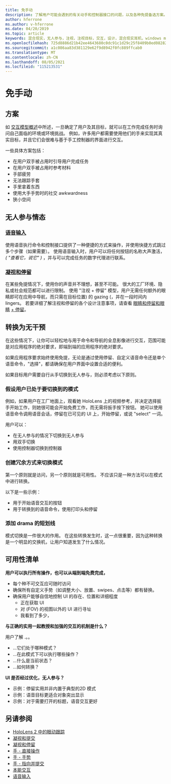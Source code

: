 ```yaml
---
title: 免手动
description: 了解用户可能会遇到的有关动手和控制器接口的问题，以及各种免提备选方案。
author: hferrone
ms.author: v-hferrone
ms.date: 04/20/2019
ms.topic: article
keywords: 混合现实，无人参与，注视，注视目标，交互，设计，混合现实耳机，windows mixed Reality 耳机，虚拟现实耳机，HoloLens，MRTK，混合现实 Toolkit，语音输入，可用性
ms.openlocfilehash: 725d8886d21b42ee4643680c0dc91c1d29c25f8409b0ed0828256564dde7545c
ms.sourcegitcommit: a1c086aa83d381129e62f9d8942f0fc889ffcab0
ms.translationtype: MT
ms.contentlocale: zh-CN
ms.lasthandoff: 08/05/2021
ms.locfileid: "115213531"
---
```

# <a name="hands-free"></a>免手动

## <a name="scenarios"></a>方案

如 [交互模型概述](interaction-fundamentals.md)中所述，一旦确定了用户及其目标，就可以在工作完成任务时询问自己面临的环境或环境挑战。 例如，许多用户都需要使用他们的手来实现其真实目标，并且它们会很难与基于手工控制器的界面进行交互。

一些具体方案包括： 
* 在用户双手被占用时引导用户完成任务
* 在用户双手被占用时参考材料
* 手部疲劳
* 无法跟踪手套
* 手里拿着东西
* 使用大手手势时的社交 awkwardness
* 狭小空间

## <a name="hands-free-modalities"></a>无人参与情态

### <a name="voice-input"></a>[语音输入](voice-input.md)

使用语音执行命令和控制接口提供了一种便捷的方式来操作，并使用快捷方式跳过多个步骤（如果需要）。 使用语音输入时，用户可以将任何按钮的名称大声激活， _( "查看它，说它" )_ ，并与可以完成任务的数字代理进行联系。

### <a name="gaze-and-dwell"></a>[凝视和停留](gaze-and-dwell.md)

在某些免提情况下，使用你的声音并不理想，甚至不可能。 很大的工厂环境、隐私或社会规范都可以进行限制。 使用 "注视 + 停留" 模型，用户无需任何额外的眼睛即可在应用中导航，而只需在目标位置) 的 gazing (，并在一段时间内 lingers。 若要详细了解注视和停留的各个设计注意事项，请查看 [眼睛和停留和眼睛](gaze-and-dwell-eyes.md) [+ 停留](gaze-and-dwell-head.md)。

## <a name="transitioning-in-and-out-of-hands-free"></a>转换为无干预

在这些情况下，让你可以轻松地与用于命令和导航的全息影像进行交互，范围可能是对应用程序的绝对要求，即端到端的应用程序的绝对要求。 

如果应用程序要求始终使用免提，无论是通过使用停留、自定义语音命令还是单个语音命令，"选择"，都请确保在用户界面中设置合适的便利。 

如果目标用户需要自行从手切换到无人参与，则必须考虑以下原则。

### <a name="assume-the-user-is-already-in-the-mode-that-they-want-to-switch-to"></a>假设用户已处于要切换到的模式
例如，如果用户在工厂地面上，观看她 HoloLens 上的视频参考，并决定选择扳手开始工作，则她很可能会开始免费工作，而无需将扳手按下按钮。 她可以使用语音命令调用语音会话，停留在已可见的 UI 上，开始停留，或说 "select" 一词。

用户可以： 
* 在无人参与的情况下切换到无人参与
* 用双手切换
* 使用控制器切换到控制器 

### <a name="create-redundant-ways-to-switch-modes"></a>创建冗余方式来切换模式

第一个原则就是访问，另一个原则就是可用性。 不应该只是一种方法可以在模式中进行转换。 

以下是一些示例： 
* 用于开始语音交互的按钮
* 用于转换到的语音命令，使用打印头和停留

### <a name="add-a-dash-of-drama"></a>添加 drama 的短划线

模式切换是一件很大的作用。 在这些转换发生时，这一点很重要，因为这种转换是一个明显的交换机，让用户知道发生了什么情况。 

## <a name="usability-checklist"></a>可用性清单

**用户可以执行所有操作，也可以从端到端免费完成，**
* 每个种不可交互应可随时访问
* 确保所有自定义手势（如调整大小、放置、swipes、点击等）都有替换。
* 确保用户能够自信地控制 UI 的存在、位置和详细程度
    * 正在获取 UI
    * 对 (FOV) 的视图以外的 UI 进行寻址
    * 我看到了多少，

**与正确的实用一起教授和加强的交互的机制是什么？**

用户了解 .。。
* ...它们处于哪种模式？
* ...在此模式下可以执行哪些操作？
* ...什么是当前状态？
* ...如何转换？
    
**UI 是否经过优化，无人参与？**   

* 示例：停留实用并非内置于典型的2D 模式
* 示例：语音目标更适合对象突出显示
* 示例：对于需要打开的标题，语音交互更好

## <a name="see-also"></a>另请参阅

* [HoloLens 2 中的眼动跟踪](eye-tracking.md)
* [凝视和提交](gaze-and-commit.md)
* [凝视和停留](gaze-and-dwell.md)
* [手 - 直接操作](direct-manipulation.md)
* [手 - 手势](gaze-and-commit.md#composite-gestures)
* [手 - 指向并提交](point-and-commit.md)
* [本能交互](interaction-fundamentals.md)
* [语音输入](voice-input.md)
